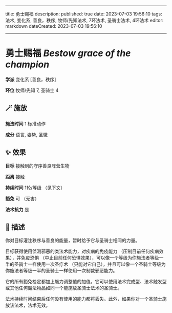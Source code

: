 
---
title: 勇士赐福
description: 
published: true
date: 2023-07-03 19:56:10
tags: 法术, 变化系, 善良，秩序, 牧师/先知法术, 7环法术, 圣骑士法术, 4环法术
editor: markdown
dateCreated: 2023-07-03 19:56:10

---

# **勇士赐福** *Bestow grace of the champion*

**学派** 变化系 \[善良，秩序\] 

**环位** 牧师/先知 7, 圣骑士 4

## 🪄 施放

**施法时间** 1 标准动作

**成分** 语言, 姿势, 圣徽

## ✨ 效果 

**目标** 接触到的守序善良阵营生物 

**距离** 接触  

**持续时间** 1轮/等级 （见下文） 

**豁免** 可 （无害）

**法术抗力** 是

## 📖 描述

你对目标灌注秩序与善良的能量，暂时给予它与圣骑士相同的力量。

目标获得使用侦测邪恶的类法术能力，对疾病的免疫能力 （压制目前任何疾病效果），并免疫恐惧 （中止目前任何恐惧效果），可以像一个等级为你施法者等级一半的圣骑士一样使用一次圣疗术 （只能对它自己），并且可以像一个圣骑士等级为你施法者等级一半的圣骑士一样使用一次制裁邪恶能力。

它的所有豁免检定都加上魅力调整值的加值。它可以使用法术完成型、法术触发型或其他任何魔法物品如同一个能施放圣骑士法术的圣骑士。

法术持续时间结束后任何没有使用的能力都将丢失。此外，如果你对一个圣骑士施放该法术，法术无效。
    